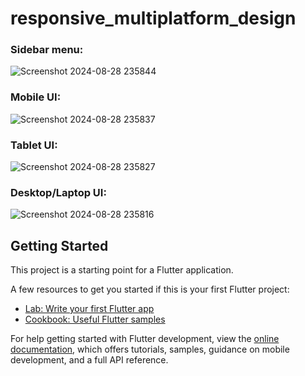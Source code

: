 # responsive_multiplatform_design

### Sidebar menu:
![Screenshot 2024-08-28 235844](https://github.com/user-attachments/assets/d8d567ee-f4d2-4b68-a1eb-5d8ab2d71419)

### Mobile UI:
![Screenshot 2024-08-28 235837](https://github.com/user-attachments/assets/4e3ee6e8-734c-4961-8a04-3c7c78c05aa1)

### Tablet UI:
![Screenshot 2024-08-28 235827](https://github.com/user-attachments/assets/b0e5c143-bdc4-4fde-9da0-33eaf0613e87)

### Desktop/Laptop UI:
![Screenshot 2024-08-28 235816](https://github.com/user-attachments/assets/4cef2969-389d-4dd0-b021-13ad771f7bc3)

## Getting Started

This project is a starting point for a Flutter application.

A few resources to get you started if this is your first Flutter project:

- [Lab: Write your first Flutter app](https://docs.flutter.dev/get-started/codelab)
- [Cookbook: Useful Flutter samples](https://docs.flutter.dev/cookbook)

For help getting started with Flutter development, view the
[online documentation](https://docs.flutter.dev/), which offers tutorials,
samples, guidance on mobile development, and a full API reference.
